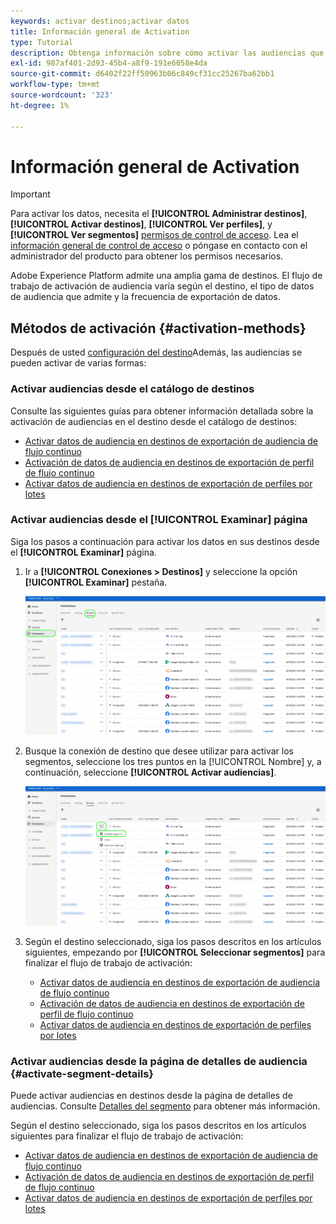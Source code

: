 ```yaml
---
keywords: activar destinos;activar datos
title: Información general de Activation
type: Tutorial
description: Obtenga información sobre cómo activar las audiencias que tiene en Adobe Experience Platform en varios tipos de destinos.
exl-id: 987af401-2d93-45b4-a8f9-191e6058e4da
source-git-commit: d6402f22ff50963b06c849cf31cc25267ba62bb1
workflow-type: tm+mt
source-wordcount: '323'
ht-degree: 1%

---
```


# Información general de Activation

>[!IMPORTANT]
> 
>Para activar los datos, necesita el **[!UICONTROL Administrar destinos]**, **[!UICONTROL Activar destinos]**, **[!UICONTROL Ver perfiles]**, y **[!UICONTROL Ver segmentos]** [permisos de control de acceso](/help/access-control/home.md#permissions). Lea el [información general de control de acceso](/help/access-control/ui/overview.md) o póngase en contacto con el administrador del producto para obtener los permisos necesarios.

Adobe Experience Platform admite una amplia gama de destinos. El flujo de trabajo de activación de audiencia varía según el destino, el tipo de datos de audiencia que admite y la frecuencia de exportación de datos.

## Métodos de activación {#activation-methods}

Después de usted [configuración del destino](connect-destination.md)Además, las audiencias se pueden activar de varias formas:

### Activar audiencias desde el catálogo de destinos

Consulte las siguientes guías para obtener información detallada sobre la activación de audiencias en el destino desde el catálogo de destinos:

* [Activar datos de audiencia en destinos de exportación de audiencia de flujo continuo](activate-segment-streaming-destinations.md)
* [Activación de datos de audiencia en destinos de exportación de perfil de flujo continuo](activate-streaming-profile-destinations.md)
* [Activar datos de audiencia en destinos de exportación de perfiles por lotes](activate-batch-profile-destinations.md)

### Activar audiencias desde el [!UICONTROL Examinar] página

Siga los pasos a continuación para activar los datos en sus destinos desde el **[!UICONTROL Examinar]** página.

1. Ir a **[!UICONTROL Conexiones > Destinos]** y seleccione la opción **[!UICONTROL Examinar]** pestaña.

   ![Ficha Examinar](../assets/ui/activation-overview/browse-tab.png)

1. Busque la conexión de destino que desee utilizar para activar los segmentos, seleccione los tres puntos en la [!UICONTROL Nombre] y, a continuación, seleccione **[!UICONTROL Activar audiencias]**.

   ![Botón Activar audiencias](../assets/ui/activation-overview/activate-segments.png)

1. Según el destino seleccionado, siga los pasos descritos en los artículos siguientes, empezando por **[!UICONTROL Seleccionar segmentos]** para finalizar el flujo de trabajo de activación:

   * [Activar datos de audiencia en destinos de exportación de audiencia de flujo continuo](activate-segment-streaming-destinations.md)
   * [Activación de datos de audiencia en destinos de exportación de perfil de flujo continuo](activate-streaming-profile-destinations.md)
   * [Activar datos de audiencia en destinos de exportación de perfiles por lotes](activate-batch-profile-destinations.md)

### Activar audiencias desde la página de detalles de audiencia {#activate-segment-details}

Puede activar audiencias en destinos desde la página de detalles de audiencias. Consulte [Detalles del segmento](../../segmentation/ui/overview.md#segment-details) para obtener más información.

Según el destino seleccionado, siga los pasos descritos en los artículos siguientes para finalizar el flujo de trabajo de activación:

* [Activar datos de audiencia en destinos de exportación de audiencia de flujo continuo](activate-segment-streaming-destinations.md)
* [Activación de datos de audiencia en destinos de exportación de perfil de flujo continuo](activate-streaming-profile-destinations.md)
* [Activar datos de audiencia en destinos de exportación de perfiles por lotes](activate-batch-profile-destinations.md)
